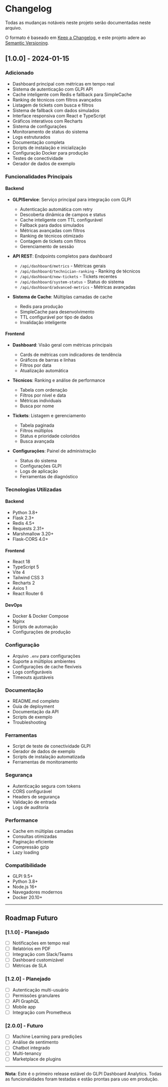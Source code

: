 # Changelog

Todas as mudanças notáveis neste projeto serão documentadas neste arquivo.

O formato é baseado em [Keep a Changelog](https://keepachangelog.com/pt-BR/1.0.0/),
e este projeto adere ao [Semantic Versioning](https://semver.org/lang/pt-BR/).

## [1.0.0] - 2024-01-15

### Adicionado
- Dashboard principal com métricas em tempo real
- Sistema de autenticação com GLPI API
- Cache inteligente com Redis e fallback para SimpleCache
- Ranking de técnicos com filtros avançados
- Listagem de tickets com busca e filtros
- Sistema de fallback com dados simulados
- Interface responsiva com React e TypeScript
- Gráficos interativos com Recharts
- Sistema de configurações
- Monitoramento de status do sistema
- Logs estruturados
- Documentação completa
- Scripts de instalação e inicialização
- Configuração Docker para produção
- Testes de conectividade
- Gerador de dados de exemplo

### Funcionalidades Principais

#### Backend
- **GLPIService**: Serviço principal para integração com GLPI
  - Autenticação automática com retry
  - Descoberta dinâmica de campos e status
  - Cache inteligente com TTL configurável
  - Fallback para dados simulados
  - Métricas avançadas com filtros
  - Ranking de técnicos otimizado
  - Contagem de tickets com filtros
  - Gerenciamento de sessão

- **API REST**: Endpoints completos para dashboard
  - `/api/dashboard/metrics` - Métricas gerais
  - `/api/dashboard/technician-ranking` - Ranking de técnicos
  - `/api/dashboard/new-tickets` - Tickets recentes
  - `/api/dashboard/system-status` - Status do sistema
  - `/api/dashboard/advanced-metrics` - Métricas avançadas

- **Sistema de Cache**: Múltiplas camadas de cache
  - Redis para produção
  - SimpleCache para desenvolvimento
  - TTL configurável por tipo de dados
  - Invalidação inteligente

#### Frontend
- **Dashboard**: Visão geral com métricas principais
  - Cards de métricas com indicadores de tendência
  - Gráficos de barras e linhas
  - Filtros por data
  - Atualização automática

- **Técnicos**: Ranking e análise de performance
  - Tabela com ordenação
  - Filtros por nível e data
  - Métricas individuais
  - Busca por nome

- **Tickets**: Listagem e gerenciamento
  - Tabela paginada
  - Filtros múltiplos
  - Status e prioridade coloridos
  - Busca avançada

- **Configurações**: Painel de administração
  - Status do sistema
  - Configurações GLPI
  - Logs de aplicação
  - Ferramentas de diagnóstico

### Tecnologias Utilizadas

#### Backend
- Python 3.8+
- Flask 2.3+
- Redis 4.5+
- Requests 2.31+
- Marshmallow 3.20+
- Flask-CORS 4.0+

#### Frontend
- React 18
- TypeScript 5
- Vite 4
- Tailwind CSS 3
- Recharts 2
- Axios 1
- React Router 6

#### DevOps
- Docker & Docker Compose
- Nginx
- Scripts de automação
- Configurações de produção

### Configuração
- Arquivo `.env` para configurações
- Suporte a múltiplos ambientes
- Configurações de cache flexíveis
- Logs configuráveis
- Timeouts ajustáveis

### Documentação
- README.md completo
- Guia de deployment
- Documentação da API
- Scripts de exemplo
- Troubleshooting

### Ferramentas
- Script de teste de conectividade GLPI
- Gerador de dados de exemplo
- Scripts de instalação automatizada
- Ferramentas de monitoramento

### Segurança
- Autenticação segura com tokens
- CORS configurável
- Headers de segurança
- Validação de entrada
- Logs de auditoria

### Performance
- Cache em múltiplas camadas
- Consultas otimizadas
- Paginação eficiente
- Compressão gzip
- Lazy loading

### Compatibilidade
- GLPI 9.5+
- Python 3.8+
- Node.js 16+
- Navegadores modernos
- Docker 20.10+

---

## Roadmap Futuro

### [1.1.0] - Planejado
- [ ] Notificações em tempo real
- [ ] Relatórios em PDF
- [ ] Integração com Slack/Teams
- [ ] Dashboard customizável
- [ ] Métricas de SLA

### [1.2.0] - Planejado
- [ ] Autenticação multi-usuário
- [ ] Permissões granulares
- [ ] API GraphQL
- [ ] Mobile app
- [ ] Integração com Prometheus

### [2.0.0] - Futuro
- [ ] Machine Learning para predições
- [ ] Análise de sentimento
- [ ] Chatbot integrado
- [ ] Multi-tenancy
- [ ] Marketplace de plugins

---

**Nota**: Este é o primeiro release estável do GLPI Dashboard Analytics. 
Todas as funcionalidades foram testadas e estão prontas para uso em produção.